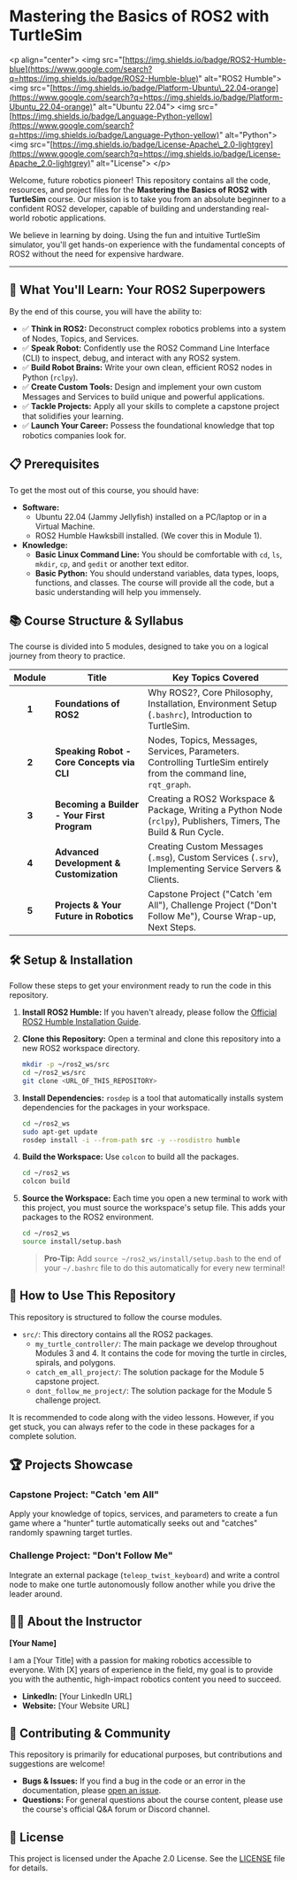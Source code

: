 # Mastering the Basics of ROS2 with TurtleSim

\<p align="center"\>
\<img src="[https://img.shields.io/badge/ROS2-Humble-blue](https://www.google.com/search?q=https://img.shields.io/badge/ROS2-Humble-blue)" alt="ROS2 Humble"\>
\<img src="[https://img.shields.io/badge/Platform-Ubuntu\_22.04-orange](https://www.google.com/search?q=https://img.shields.io/badge/Platform-Ubuntu_22.04-orange)" alt="Ubuntu 22.04"\>
\<img src="[https://img.shields.io/badge/Language-Python-yellow](https://www.google.com/search?q=https://img.shields.io/badge/Language-Python-yellow)" alt="Python"\>
\<img src="[https://img.shields.io/badge/License-Apache\_2.0-lightgrey](https://www.google.com/search?q=https://img.shields.io/badge/License-Apache_2.0-lightgrey)" alt="License"\>
\</p\>

Welcome, future robotics pioneer\! This repository contains all the code, resources, and project files for the **Mastering the Basics of ROS2 with TurtleSim** course. Our mission is to take you from an absolute beginner to a confident ROS2 developer, capable of building and understanding real-world robotic applications.

We believe in learning by doing. Using the fun and intuitive TurtleSim simulator, you'll get hands-on experience with the fundamental concepts of ROS2 without the need for expensive hardware.

-----

## 🚀 What You'll Learn: Your ROS2 Superpowers

By the end of this course, you will have the ability to:

  * ✅ **Think in ROS2:** Deconstruct complex robotics problems into a system of Nodes, Topics, and Services.
  * ✅ **Speak Robot:** Confidently use the ROS2 Command Line Interface (CLI) to inspect, debug, and interact with any ROS2 system.
  * ✅ **Build Robot Brains:** Write your own clean, efficient ROS2 nodes in Python (`rclpy`).
  * ✅ **Create Custom Tools:** Design and implement your own custom Messages and Services to build unique and powerful applications.
  * ✅ **Tackle Projects:** Apply all your skills to complete a capstone project that solidifies your learning.
  * ✅ **Launch Your Career:** Possess the foundational knowledge that top robotics companies look for.

## 📋 Prerequisites

To get the most out of this course, you should have:

  * **Software:**
      * Ubuntu 22.04 (Jammy Jellyfish) installed on a PC/laptop or in a Virtual Machine.
      * ROS2 Humble Hawksbill installed. (We cover this in Module 1).
  * **Knowledge:**
      * **Basic Linux Command Line:** You should be comfortable with `cd`, `ls`, `mkdir`, `cp`, and `gedit` or another text editor.
      * **Basic Python:** You should understand variables, data types, loops, functions, and classes. The course will provide all the code, but a basic understanding will help you immensely.

## 📚 Course Structure & Syllabus

The course is divided into 5 modules, designed to take you on a logical journey from theory to practice.

| Module | Title                                        | Key Topics Covered                                                                                             |
| :----: | -------------------------------------------- | -------------------------------------------------------------------------------------------------------------- |
| **1** | **Foundations of ROS2** | Why ROS2?, Core Philosophy, Installation, Environment Setup (`.bashrc`), Introduction to TurtleSim.                |
| **2** | **Speaking Robot - Core Concepts via CLI** | Nodes, Topics, Messages, Services, Parameters. Controlling TurtleSim entirely from the command line, `rqt_graph`. |
| **3** | **Becoming a Builder - Your First Program** | Creating a ROS2 Workspace & Package, Writing a Python Node (`rclpy`), Publishers, Timers, The Build & Run Cycle. |
| **4** | **Advanced Development & Customization** | Creating Custom Messages (`.msg`), Custom Services (`.srv`), Implementing Service Servers & Clients.            |
| **5** | **Projects & Your Future in Robotics** | Capstone Project ("Catch 'em All"), Challenge Project ("Don't Follow Me"), Course Wrap-up, Next Steps.         |

## 🛠️ Setup & Installation

Follow these steps to get your environment ready to run the code in this repository.

1.  **Install ROS2 Humble:** If you haven't already, please follow the [Official ROS2 Humble Installation Guide](https://www.google.com/search?q=https://docs.ros.org/en/humble/Installation/Ubuntu-Install-Debians.html).

2.  **Clone this Repository:** Open a terminal and clone this repository into a new ROS2 workspace directory.

    ```bash
    mkdir -p ~/ros2_ws/src
    cd ~/ros2_ws/src
    git clone <URL_OF_THIS_REPOSITORY>
    ```

3.  **Install Dependencies:** `rosdep` is a tool that automatically installs system dependencies for the packages in your workspace.

    ```bash
    cd ~/ros2_ws
    sudo apt-get update
    rosdep install -i --from-path src -y --rosdistro humble
    ```

4.  **Build the Workspace:** Use `colcon` to build all the packages.

    ```bash
    cd ~/ros2_ws
    colcon build
    ```

5.  **Source the Workspace:** Each time you open a new terminal to work with this project, you must source the workspace's setup file. This adds your packages to the ROS2 environment.

    ```bash
    cd ~/ros2_ws
    source install/setup.bash
    ```

    > **Pro-Tip:** Add `source ~/ros2_ws/install/setup.bash` to the end of your `~/.bashrc` file to do this automatically for every new terminal\!

## 📂 How to Use This Repository

This repository is structured to follow the course modules.

  * `src/`: This directory contains all the ROS2 packages.
      * `my_turtle_controller/`: The main package we develop throughout Modules 3 and 4. It contains the code for moving the turtle in circles, spirals, and polygons.
      * `catch_em_all_project/`: The solution package for the Module 5 capstone project.
      * `dont_follow_me_project/`: The solution package for the Module 5 challenge project.

It is recommended to code along with the video lessons. However, if you get stuck, you can always refer to the code in these packages for a complete solution.

## 🏆 Projects Showcase

### Capstone Project: "Catch 'em All"

Apply your knowledge of topics, services, and parameters to create a fun game where a "hunter" turtle automatically seeks out and "catches" randomly spawning target turtles.

### Challenge Project: "Don't Follow Me"

Integrate an external package (`teleop_twist_keyboard`) and write a control node to make one turtle autonomously follow another while you drive the leader around.

## 👨‍🏫 About the Instructor

**[Your Name]**

I am a [Your Title] with a passion for making robotics accessible to everyone. With [X] years of experience in the field, my goal is to provide you with the authentic, high-impact robotics content you need to succeed.

  * **LinkedIn:** [Your LinkedIn URL]
  * **Website:** [Your Website URL]

## 🤝 Contributing & Community

This repository is primarily for educational purposes, but contributions and suggestions are welcome\!

  * **Bugs & Issues:** If you find a bug in the code or an error in the documentation, please [open an issue](https://www.google.com/search?q=https://github.com/your_username/your_repo/issues).
  * **Questions:** For general questions about the course content, please use the course's official Q\&A forum or Discord channel.

## 📄 License

This project is licensed under the Apache 2.0 License. See the [LICENSE](https://www.google.com/search?q=LICENSE) file for details.
